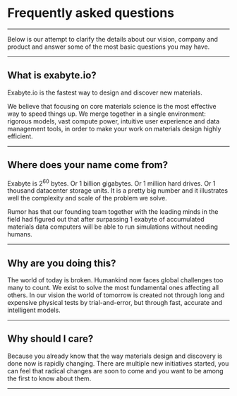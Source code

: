 # Frequently asked questions
---

Below is our attempt to clarify the details about our vision, company and product and answer some of the most basic questions you may have.

---

## What is exabyte.io?

Exabyte.io is the fastest way to design and discover new materials.

We believe that focusing on core materials science is the most effective way to speed things up. We merge together in a single environment: rigorous models, vast compute power, intuitive user experience and data management tools, in order to make your work on materials design highly efficient.

---

## Where does your name come from?

Exabyte is 2<sup>60</sup> bytes. Or 1 billion gigabytes. Or 1 million hard drives. Or 1 thousand datacenter storage units. It is a pretty big number and it illustrates well the complexity and scale of the problem we solve.

Rumor has that our founding team together with the leading minds in the field had figured out that after surpassing 1 exabyte of accumulated materials data computers will be able to run simulations without needing humans.

---

## Why are you doing this?

The world of today is broken. Humankind now faces global challenges too many to count. We exist to solve the most fundamental ones affecting all others. In our vision the world of tomorrow is created not through long and expensive physical tests by trial-and-error, but through fast, accurate and intelligent models.

---

## Why should I care?

Because you already know that the way materials design and discovery is done now is rapidly changing. There are multiple new initiatives started, you can feel that radical changes are soon to come and you want to be among the first to know about them.

---
